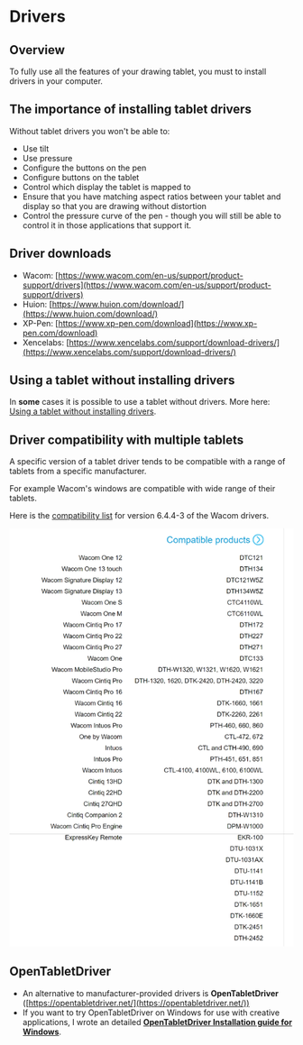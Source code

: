 # Drivers



## Overview

To fully use all the features of your drawing tablet, you must to install drivers in your computer.

## The importance of installing tablet drivers

Without tablet drivers you won't be able to:

* Use tilt
* Use pressure
* Configure the buttons on the pen
* Configure buttons on the tablet
* Control which display the tablet is mapped to
* Ensure that you have matching aspect ratios between your tablet and display so that you are drawing without distortion
* Control the pressure curve of the pen - though you will still be able to control it in those applications that support it.&#x20;

## Driver downloads

* Wacom: [https://www.wacom.com/en-us/support/product-support/drivers](https://www.wacom.com/en-us/support/product-support/drivers) &#x20;
* Huion: [https://www.huion.com/download/](https://www.huion.com/download/)  &#x20;
* XP-Pen: [https://www.xp-pen.com/download](https://www.xp-pen.com/download) &#x20;
* Xencelabs: [https://www.xencelabs.com/support/download-drivers/](https://www.xencelabs.com/support/download-drivers/) &#x20;

## Using a tablet without installing drivers

In **some** cases it is possible to use a tablet without drivers. More here: [Using a tablet without installing drivers](using-a-drawing-tablet-without-installing-drivers.md).&#x20;

## Driver compatibility with multiple tablets&#x20;

A specific version of a tablet driver tends to be compatible with a range of tablets from a specific manufacturer.&#x20;

For example Wacom's windows are compatible with wide range of their tablets.

Here is the [compatibility list](https://cdn.wacom.com/u/productsupport/drivers/win/professional/releasenotes/Windows\_6.4.4-3.html) for version 6.4.4-3 of the Wacom drivers.

![](<../../.gitbook/assets/image (366).png>)&#x20;

## OpenTabletDriver

* An alternative to manufacturer-provided drivers is **OpenTabletDriver** ([https://opentabletdriver.net/](https://opentabletdriver.net/))
* If you want to try OpenTabletDriver on Windows for use with creative applications, I wrote an detailed [**OpenTabletDriver Installation guide for Windows**](opentabletdriver/opentabletdriver-windows.md).
